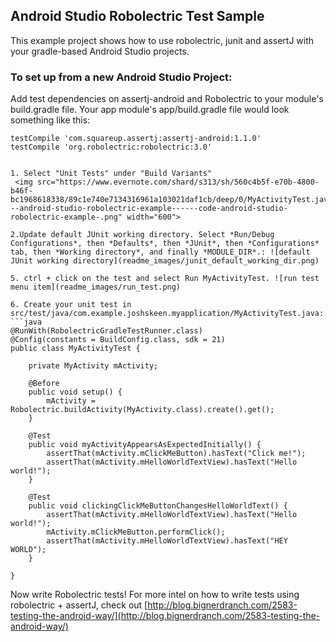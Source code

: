 ## Android Studio Robolectric Test Sample
This example project shows how to use robolectric, junit and assertJ with your gradle-based Android Studio projects.

### To set up from a new Android Studio Project: 
Add test dependencies on assertj-android and Robolectric to your module's build.gradle file. Your app module's app/build.gradle file would look something like this:
  
    testCompile 'com.squareup.assertj:assertj-android:1.1.0'
    testCompile 'org.robolectric:robolectric:3.0'
```

1. Select "Unit Tests" under "Build Variants"
 <img src="https://www.evernote.com/shard/s313/sh/560c4b5f-e70b-4800-b46f-bc1968618338/89c1e740e7134316961a103021daf1cb/deep/0/MyActivityTest.java---android-studio-robolectric-example------code-android-studio-robolectric-example-.png" width="600">

2.Update default JUnit working directory. Select *Run/Debug Configurations*, then *Defaults*, then *JUnit*, then *Configurations* tab, then *Working directory*, and finally *MODULE_DIR*.: ![default JUnit working directory](readme_images/junit_default_working_dir.png)

5. ctrl + click on the test and select Run MyActivityTest. ![run test menu item](readme_images/run_test.png)

6. Create your unit test in src/test/java/com.example.joshskeen.myapplication/MyActivityTest.java:
```java
@RunWith(RobolectricGradleTestRunner.class)
@Config(constants = BuildConfig.class, sdk = 21)
public class MyActivityTest {

    private MyActivity mActivity;

    @Before
    public void setup() {
        mActivity = Robolectric.buildActivity(MyActivity.class).create().get();
    }

    @Test
    public void myActivityAppearsAsExpectedInitially() {
        assertThat(mActivity.mClickMeButton).hasText("Click me!");
        assertThat(mActivity.mHelloWorldTextView).hasText("Hello world!");
    }

    @Test
    public void clickingClickMeButtonChangesHelloWorldText() {
        assertThat(mActivity.mHelloWorldTextView).hasText("Hello world!");
        mActivity.mClickMeButton.performClick();
        assertThat(mActivity.mHelloWorldTextView).hasText("HEY WORLD");
    }

}
```

Now write Robolectric tests! For more intel on how to write tests using robolectric + assertJ, check out [http://blog.bignerdranch.com/2583-testing-the-android-way/](http://blog.bignerdranch.com/2583-testing-the-android-way/)


